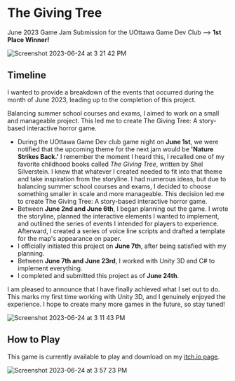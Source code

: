 # The Giving Tree
June 2023 Game Jam Submission for the UOttawa Game Dev Club --> **1st Place Winner!**

![Screenshot 2023-06-24 at 3 21 42 PM](https://github.com/oZep/TheGivingTree/assets/97713154/3478a51b-f7d4-4cb2-b871-12ad527f7525)

## Timeline
I wanted to provide a breakdown of the events that occurred during the month of June 2023, leading up to the completion of this project.

Balancing summer school courses and exams, I aimed to work on a small and manageable project. This led me to create The Giving Tree: A story-based interactive horror game.

- During the UOttawa Game Dev club game night on **June 1st**, we were notified that the upcoming theme for the next jam would be **'Nature Strikes Back.'** I remember the moment I heard this, I recalled one of my favorite childhood books called *The Giving Tree*, written by Shel Silverstein. I knew that whatever I created needed to fit into that theme and take inspiration from the storyline. I had numerous ideas, but due to balancing summer school courses and exams, I decided to choose something smaller in scale and more manageable. This decision led me to create The Giving Tree: A story-based interactive horror game.
- Between **June 2nd and June 6th**, I began planning out the game. I wrote the storyline, planned the interactive elements I wanted to implement, and outlined the series of events I intended for players to experience. Afterward, I created a series of voice line scripts and drafted a template for the map's appearance on paper.
- I officially initiated this project on **June 7th**, after being satisfied with my planning.
- Between **June 7th and June 23rd**, I worked with Unity 3D and C# to implement everything.
- I completed and submitted this project as of **June 24th**.

I am pleased to announce that I have finally achieved what I set out to do. This marks my first time working with Unity 3D, and I genuinely enjoyed the experience. I hope to create many more games in the future, so stay tuned!

![Screenshot 2023-06-24 at 3 11 43 PM](https://github.com/oZep/TheGivingTree/assets/97713154/0c872886-7fba-442e-b49f-7efb95550d04)

## How to Play
This game is currently available to play and download on my [itch.io page](https://zepry.itch.io/the-giving-tree).

![Screenshot 2023-06-24 at 3 57 23 PM](https://github.com/oZep/TheGivingTree/assets/97713154/acedc58c-cadb-491a-9633-e4b9e3236888)


